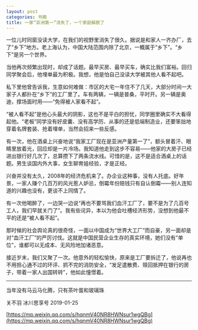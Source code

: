```yaml
---
layout: post
categories: 书摘
title: 一家“亚洲第一”消失了，一个家庭解脱了
---
```


一位儿时同窗没读大学，在我们的视野里消失了很久。据说是和家人一齐办厂，去了“乡下”地方。老上海认为，中国大陆范围内除了北京，一概属于“乡下”。“乡下”是另一个世界。

当他再次频繁出现时，却成了话题。最早买房、最早买车，确实比我们富裕。回归同学聚会后，他埋单最为积极。我想，他是怕自己没读大学被其他人看不起吧。

私下里他曾告诉我，生意如何难做：市区的大宅一年住不了几天，大部分时间一大家子人都扑在“乡下”的工厂里了。车有两辆，一辆是普桑，平时开。另一辆是奥迪，撑场面时用——“免得被人家看不起”。

“被人看不起”是他心头最大的阴影，这也不是平白的担忧，同学圈里确实不大看得起他。“老板”同学没有好皮囊、没有高学历、从事的还是低端制造业，还要笨拙地穿着名牌套装、抢着埋单，当然会招来一些反感。

有一次，他在酒桌上兴奋地说“我家工厂现在是亚洲产量第一了”，额头冒着汗、眼睛里放着光，回应却是一片冷场。我知道他走到这步不容易——他家的大房子已经进出银行好几次了，总算攒下了两条流水线。可惜的是，这不是适合酒桌上的话题。男生谈国内外大事，女生聊育娃经验，才是正经。

兴奋并没有太久，2008年的经济危机来了。办企业这种事，没有人托底。好年景，一家人赚个几百万的风光惹人妒忌，倒霉年份赔钱只有自认倒霉——别人连知道的兴趣也没有，更谈不上同情了。

有一次他喝醉了，一边哭一边说“再也不要骂我们血汗工厂了，要不是为了几百号工人，我们早就关门了”。我有些诧异，本以为他会吐槽经济形势，没想到他最不平的还是“被人看不起”。

那时候的社会舆论真的很奇怪，一面以中国成为“世界大工厂”而自豪，另一面却是对“血汗工厂”的严厉讨伐。这就是中国民营企业生存的真实环境，她们没有“单位”，谁都可以无成本、无风险地加诸恶意。

接近岁末，我们又聚了一次。他意外的轻松愉快，原来是工厂要拆迁了，他说再也不用担心通不过的环评、抓不完的消防安全，“发足遣散费、赎回抵押在银行的房子，带着一家人出国转转”，他如此憧憬着。

---

当年没有马云马化腾，只有茶叶蛋和玻璃珠

关不羽  冰川思享号  2019-01-25

[https://mp.weixin.qq.com/s/hqnmV40NR8HWNsur1wgQBg](https://mp.weixin.qq.com/s/hqnmV40NR8HWNsur1wgQBg)